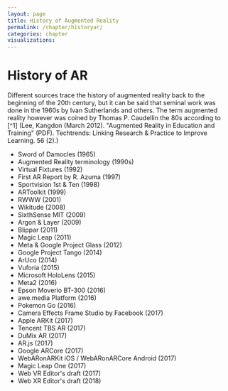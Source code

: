 ```yaml
---
layout: page
title: History of Augmented Reality
permalink: /chapter/historyar/
categories: chapter
visualizations:
---
```


# History of AR

Different sources trace the history of augmented reality back to the beginning of the 20th century, but it can be said that seminal work was done in the 1960s by Ivan Sutherlands and others. The term augmented reality however was coined by Thomas P. Caudellin the 80s according to [^1] (Lee, Kangdon (March 2012). "Augmented Reality in Education and Training" (PDF). Techtrends: Linking Research & Practice to Improve Learning. 56 (2).)

* Sword of Damocles (1965)
* Augmented Reality terminology (1990s)
* Virtual Fixtures (1992)
* First AR Report by R. Azuma (1997)
* Sportvision 1st & Ten (1998)
* ARToolkit (1999)
* RWWW (2001)
* Wikitude (2008)
* SixthSense MIT (2009)
* Argon & Layer (2009)
* Blippar (2011)
* Magic Leap (2011)
* Meta & Google Project Glass (2012)
* Google Project Tango (2014)
* ArUco (2014)
* Vuforia (2015)
* Microsoft HoloLens (2015)
* Meta2 (2016)
* Epson Moverio BT-300 (2016)
* awe.media Platform (2016)
* Pokemon Go (2016)
* Camera Effects Frame Studio by Facebook (2017)
* Apple ARKit (2017)
* Tencent TBS AR (2017)
* DuMix AR (2017)
* AR.js (2017)
* Google ARCore (2017)
* WebARonARKit iOS / WebARonARCore Android (2017)
* Magic Leap One (2017)
* Web VR Editor's draft (2017)
* Web XR Editor's draft (2018)

